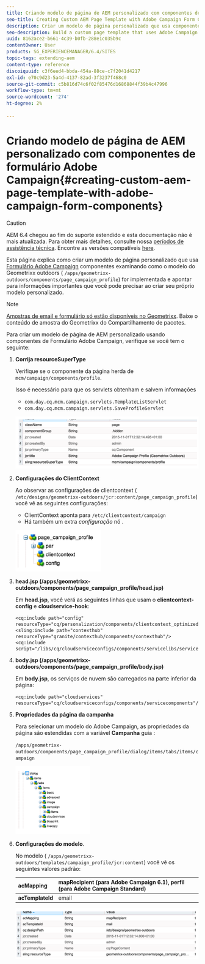 ```yaml
---
title: Criando modelo de página de AEM personalizado com componentes de formulário Adobe Campaign
seo-title: Creating Custom AEM Page Template with Adobe Campaign Form Components
description: Criar um modelo de página personalizado que usa componentes de Formulário do Adobe Campaign
seo-description: Build a custom page template that uses Adobe Campaign Form components
uuid: 8162ace2-b661-4c39-b0fb-288e1c035b9c
contentOwner: User
products: SG_EXPERIENCEMANAGER/6.4/SITES
topic-tags: extending-aem
content-type: reference
discoiquuid: c3f6eed4-bbda-454a-88ce-c7f2041d4217
exl-id: e70c9d23-5a4d-4137-82ad-3f3237f468c0
source-git-commit: c5b816d74c6f02f85476d16868844f39b4c47996
workflow-type: tm+mt
source-wordcount: '274'
ht-degree: 2%

---
```


# Criando modelo de página de AEM personalizado com componentes de formulário Adobe Campaign{#creating-custom-aem-page-template-with-adobe-campaign-form-components}

>[!CAUTION]
>
>AEM 6.4 chegou ao fim do suporte estendido e esta documentação não é mais atualizada. Para obter mais detalhes, consulte nossa [períodos de assistência técnica](https://helpx.adobe.com/br/support/programs/eol-matrix.html). Encontre as versões compatíveis [here](https://experienceleague.adobe.com/docs/).

Esta página explica como criar um modelo de página personalizado que usa [Formulário Adobe Campaign](/help/sites-authoring/adobe-campaign-components.md) componentes examinando como o modelo do Geometrixx outdoors ( `/apps/geometrixx-outdoors/components/page_campaign_profile`) for implementada e apontar para informações importantes que você pode precisar ao criar seu próprio modelo personalizado.

>[!NOTE]
>
>[Amostras de email e formulário só estão disponíveis no Geometrixx](/help/sites-developing/we-retail.md). Baixe o conteúdo de amostra do Geometrixx do Compartilhamento de pacotes.

Para criar um modelo de página de AEM personalizado usando componentes de Formulário Adobe Campaign, verifique se você tem o seguinte:

1. **Corrija resourceSuperType**

   Verifique se o componente da página herda de `mcm/campaign/components/profile`.

   Isso é necessário para que os servlets obtenham e salvem informações

   * `com.day.cq.mcm.campaign.servlets.TemplateListServlet`
   * `com.day.cq.mcm.campaign.servlets.SaveProfileServlet`

   ![chlimage_1-201](assets/chlimage_1-201.png)

1. **Configurações do ClientContext**

   Ao observar as configurações de clientcontext ( `/etc/designs/geometrixx-outdoors/jcr:content/page_campaign_profile`) você vê as seguintes configurações:

   * ClientContext aponta para `/etc/clientcontext/campaign`
   * Há também um extra *configuração* nó .

   ![chlimage_1-202](assets/chlimage_1-202.png)

1. **head.jsp (/apps/geometrixx-outdoors/components/page_campaign_profile/head.jsp)**

   Em **head.jsp**, você verá as seguintes linhas que usam o **clientcontext-config** e **cloudservice-hook**:

   ```
   <cq:include path="config" resourceType="cq/personalization/components/clientcontext_optimized/config"/>
   <sling:include path="contexthub" resourceType="granite/contexthub/components/contexthub"/>
   <cq:include script="/libs/cq/cloudserviceconfigs/components/servicelibs/servicelibs.jsp"/>
   ```

1. **body.jsp (/apps/geometrixx-outdoors/components/page_campaign_profile/body.jsp)**

   Em **body.jsp**, os serviços de nuvem são carregados na parte inferior da página:

   ```
   <cq:include path="cloudservices" resourceType="cq/cloudserviceconfigs/components/servicecomponents"/>
   ```

1. **Propriedades da página da campanha**

   Para selecionar um modelo do Adobe Campaign, as propriedades da página são estendidas com a variável **Campanha** guia :

   `/apps/geometrixx-outdoors/components/page_campaign_profile/dialog/items/tabs/items/campaign`

   ![chlimage_1-203](assets/chlimage_1-203.png)

1. **Configurações do modelo**.

   No modelo ( `/apps/geometrixx-outdoors/templates/campaign_profile/jcr:content`) você vê os seguintes valores padrão:

   | **acMapping** | mapRecipient (para Adobe Campaign 6.1), perfil (para Adobe Campaign Standard) |
   |---|---|
   | **acTemplateId** | email |

   ![chlimage_1-204](assets/chlimage_1-204.png)
